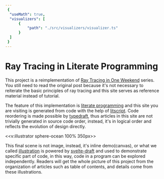 ```yaml
---
 {
  "useMath": true,
  "visualizers": [
      {
          "path": "./src/visualizers/visualizer.ts"
      }
  ]
 }
---
```


# Ray Tracing in Literate Programming

This project is a reimplementation of [Ray Tracing in One Weekend](https://raytracing.github.io/) series. You still need to read the original post because it's not necessary to reiterate the basic principles of ray tracing and this site serves as reference material instead of tutorial.

The feature of this implementation is [literate programming](https://en.wikipedia.org/wiki/Literate_programming) and this site you are visiting is generated from code with the help of [litscript](https://github.com/johtela/litscript). Code reordering is made possible by [typedraft](https://github.com/mistlog/typedraft), thus articles in this site are not trivially generated in source code order, instead, it's in logical order and reflects the evolution of design directly.

<<v:illustrator sphere-ocean 100% 350px>>

This final scene is not image, instead, it's inline demo(canvas), or what we called [illustration](./src/illustrations/index.html) is powered by [svelte-draft](https://github.com/mistlog/svelte-draft) and used to demonstrate specific part of code, in this way, code in a program can be explored independently. Readers will get the whole picture of this project from the organization of articles such as table of contents, and details come from these illustrations.


